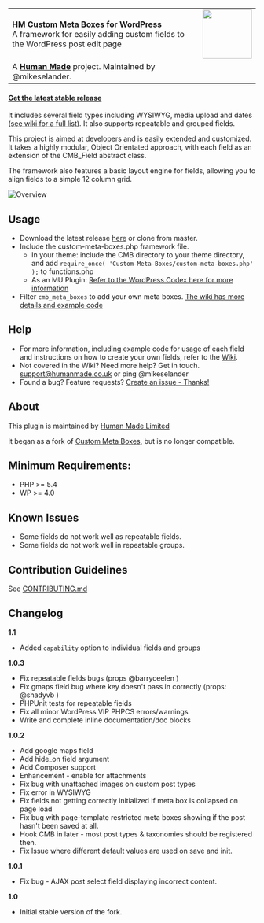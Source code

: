 <table width="100%">
	<tr>
		<td align="left" width="70">
			<strong>HM Custom Meta Boxes for WordPress</strong><br />
			A framework for easily adding custom fields  to the WordPress post edit page
		</td>
		<td align="center" width="20%">
		    <img src="https://hmn.md/content/themes/hmnmd/assets/images/hm-logo.svg" width="100" />
		</td>
	</tr>
	<tr>
		<td>
			A <strong><a href="https://hmn.md/">Human Made</a></strong> project. Maintained by @mikeselander.
		</td>
		<td align="center"></td>
	</tr>
</table>

#### [Get the latest stable release](https://github.com/humanmade/Custom-Meta-Boxes/releases/latest)

It includes several field types including WYSIWYG, media upload and dates ([see wiki for a full list](https://github.com/humanmade/Custom-Meta-Boxes/wiki)). It also supports repeatable and grouped fields.

This project is aimed at developers and is easily extended and customized. It takes a highly modular, Object Orientated approach, with each field as an extension of the CMB_Field abstract class.

The framework also features a basic layout engine for fields, allowing you to align fields to a simple 12 column grid.

![Overview](https://cloud.githubusercontent.com/assets/1039236/19131223/426658c4-8b6c-11e6-808d-b689ee6820ac.jpg)

## Usage

* Download the latest release [here](https://github.com/humanmade/Custom-Meta-Boxes/releases/latest) or clone from master.
* Include the custom-meta-boxes.php framework file.
    * In your theme: include the CMB directory to your theme directory, and add `require_once( 'Custom-Meta-Boxes/custom-meta-boxes.php' );` to functions.php
    * As an MU Plugin: [Refer to the WordPress Codex here for more information](http://codex.wordpress.org/Must_Use_Plugins)
* Filter `cmb_meta_boxes` to add your own meta boxes. [The wiki has more details and example code](https://github.com/humanmade/Custom-Meta-Boxes/wiki/Create-a-Meta-Box)

## Help

* For more information, including example code for usage of each field and instructions on how to create your own fields, refer to the [Wiki](https://github.com/humanmade/Custom-Meta-Boxes/wiki/).
* Not covered in the Wiki? Need more help? Get in touch. support@humanmade.co.uk or ping @mikeselander
* Found a bug? Feature requests? [Create an issue - Thanks!](https://github.com/humanmade/Custom-Meta-Boxes/issues/new)

## About

This plugin is maintained by [Human Made Limited](http://hmn.md)

It began as a fork of [Custom Meta Boxes](https://github.com/jaredatch/Custom-Metaboxes-and-Fields-for-WordPress), but is no longer compatible.

## Minimum Requirements:
* PHP >= 5.4
* WP >= 4.0

## Known Issues
* Some fields do not work well as repeatable fields.
* Some fields do not work well in repeatable groups.

## Contribution Guidelines ##

See [CONTRIBUTING.md](https://github.com/humanmade/Custom-Meta-Boxes/blob/master/CONTRIBUTING.md)

## Changelog ##

**1.1**
* Added `capability` option to individual fields and groups

**1.0.3**
* Fix repeatable fields bugs (props @barryceelen )
* Fix gmaps field bug where key doesn't pass in correctly (props: @shadyvb )
* PHPUnit tests for repeatable fields
* Fix all minor WordPress VIP PHPCS errors/warnings
* Write and complete inline documentation/doc blocks

**1.0.2**
* Add google maps field
* Add hide_on field argument
* Add Composer support
* Enhancement - enable for attachments
* Fix bug with unattached images on custom post types
* Fix error in WYSIWYG
* Fix fields not getting correctly initialized if meta box is collapsed on page load
* Fix bug with page-template restricted meta boxes showing if the post hasn't been saved at all.
* Hook CMB in later - most post types & taxonomies should be registered then.
* Fix Issue where different default values are used on save and init.

**1.0.1**
* Fix bug - AJAX post select field displaying incorrect content.

**1.0**
* Initial stable version of the fork.
